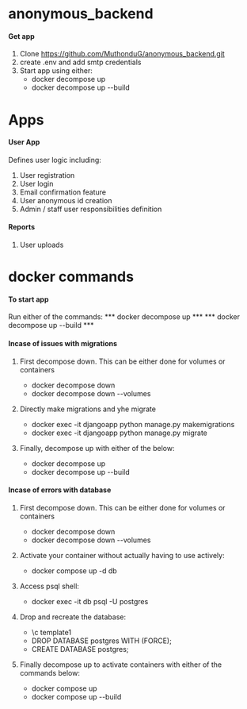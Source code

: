 # anonymous_backend

#### Get app ####
1. Clone https://github.com/MuthonduG/anonymous_backend.git
2. create .env and add smtp credentials
3. Start app using either:
    - docker decompose up
    - docker decompose up --build

# Apps 

#### User App ####
Defines user logic including:
1. User registration
2. User login
3. Email confirmation feature
4. User anonymous id creation
5. Admin / staff user responsibilities definition

#### Reports ####
1. User uploads 

# docker commands

#### To start app ####

Run either of the commands:
    *** docker decompose up ***
    *** docker decompose up --build ***

#### Incase of issues with migrations ####
1. First decompose down. This can be either done for volumes or containers
    - docker decompose down
    - docker decompose down --volumes

2. Directly make migrations and yhe migrate
    - docker exec -it djangoapp python manage.py makemigrations
    - docker exec -it djangoapp python manage.py migrate

3. Finally, decompose up with either of the below:
    - docker decompose up
    - docker decompose up --build


#### Incase of errors with database ####

1. First decompose down. This can be either done for volumes or containers
    - docker decompose down
    - docker decompose down --volumes

2. Activate your container without actually having to use actively:
    - docker compose up -d db

3. Access psql shell:
    - docker exec -it db psql -U postgres

4. Drop and recreate the database:
    - \c template1
    - DROP DATABASE postgres WITH (FORCE);
    - CREATE DATABASE postgres;

5. Finally decompose up to activate containers with either of the commands below:
    - docker compose up
    - docker compose up --build



